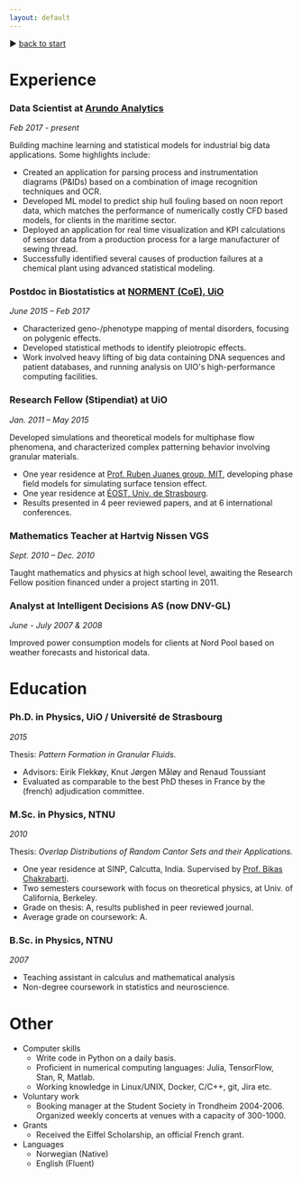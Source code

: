 ```yaml
---
layout: default
---
```


&#9654; [back to start](./)

# Experience

### Data Scientist at [Arundo Analytics](https://www.arundo.com/)
_Feb 2017 - present_

Building machine learning and statistical models for industrial big data applications. Some highlights include:

- Created an application for parsing process and instrumentation diagrams (P&IDs) based on a combination of image recognition techniques and OCR.
- Developed ML model to predict ship hull fouling based on noon report data, which matches the performance of numerically costly CFD based models, for clients in the maritime sector.
- Deployed an application for real time visualization and KPI calculations of sensor data from a production process for a large manufacturer of sewing thread.
- Successfully identified several causes of production failures at a chemical plant using advanced statistical modeling.


### Postdoc in Biostatistics at [NORMENT (CoE), UiO](https://www.med.uio.no/norment/english/)
_June 2015 – Feb 2017_

- Characterized geno-/phenotype mapping of mental disorders, focusing on polygenic effects. 
- Developed statistical methods to identify pleiotropic effects.
- Work involved heavy lifting of big data containing DNA sequences and patient databases, and running analysis on UIO's high-performance computing facilities.

### Research Fellow (Stipendiat) at UiO
_Jan. 2011 – May 2015_

Developed simulations and theoretical models for multiphase flow phenomena, and characterized complex patterning behavior involving granular materials.

- One year residence at [Prof. Ruben Juanes group, MIT](http://juanesgroup.mit.edu/), developing phase field models for simulating surface tension effect. 
- One year residence  at [ÉOST, Univ. de Strasbourg](https://eost.unistra.fr/en/).
- Results presented in 4 peer reviewed papers, and at 6 international conferences.

### Mathematics Teacher at Hartvig Nissen VGS
_Sept. 2010 – Dec. 2010_

Taught mathematics and physics at high school level, awaiting the Research Fellow position financed under a project starting in 2011.

### Analyst at Intelligent Decisions AS (now DNV-GL)
_June - July 2007 & 2008_

Improved power consumption models for clients at Nord Pool
based on weather forecasts and historical data.

# Education

### Ph.D. in Physics, UiO / Université de Strasbourg
_2015_

Thesis: _Pattern Formation in Granular Fluids._

- Advisors: Eirik Flekkøy, Knut Jørgen Måløy and Renaud Toussiant
- Evaluated as comparable to the best PhD theses in France by the (french) adjudication committee.

### M.Sc. in Physics, NTNU
_2010_

Thesis: _Overlap Distributions of Random Cantor Sets and their Applications._

-  One year residence at SINP, Calcutta, India. Supervised by [Prof. Bikas Chakrabarti](http://www.saha.ac.in/cmp/bikask.chakrabarti/bikas.html). 
-  Two semesters coursework with focus on theoretical physics, at Univ. of California, Berkeley. 
-  Grade on thesis: A, results published in peer reviewed journal.
-  Average grade on coursework: A.

### B.Sc. in Physics, NTNU
_2007_

- Teaching assistant in calculus and mathematical analysis
- Non-degree coursework in statistics and neuroscience.

# Other

- Computer skills
	- Write code in Python on a daily basis.
	- Proficient in numerical computing languages: Julia, TensorFlow, Stan, R, Matlab.
	- Working knowledge in Linux/UNIX, Docker, C/C++, git, Jira etc.
- Voluntary work
	- Booking manager at the Student Society in Trondheim 2004-2006. Organized weekly concerts at venues with a capacity of 300-1000.
- Grants
	- Received the Eiffel Scholarship, an official French grant.
- Languages
	- Norwegian (Native)
	- English (Fluent)